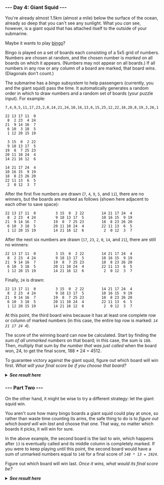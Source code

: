 ﻿### --- Day 4: Giant Squid ---

You're already almost 1.5km (almost a mile) below the surface of the ocean,
already so deep that you can't see any sunlight. What you *can* see, however,
is a giant squid that has attached itself to the outside of your submarine.

Maybe it wants to play [bingo](https://en.wikipedia.org/wiki/Bingo_(American_version))?

Bingo is played on a set of boards each consisting of a 5x5 grid of 
numbers. Numbers are chosen at random, and the chosen number is *marked* on 
all boards on which it appears. (Numbers may not appear on all boards.) If
all numbers in any row or any column of a board are marked, that board 
*wins*. (Diagonals don't count.)

The submarine has a *bingo subsystem* to help passengers (currently, you and
the giant squid) pass the time. It automatically generates a random order
in which to draw numbers and a random set of boards (your puzzle input).
For example:

	7,4,9,5,11,17,23,2,0,14,21,24,10,16,13,6,15,25,12,22,18,20,8,19,3,26,1

	22 13 17 11  0
	 8  2 23  4 24
	21  9 14 16  7
	 6 10  3 18  5
	 1 12 20 15 19

	 3 15  0  2 22
	 9 18 13 17  5
	19  8  7 25 23
	20 11 10 24  4
	14 21 16 12  6

	14 21 17 24  4
	10 16 15  9 19
	18  8 23 26 20
	22 11 13  6  5
	 2  0 12  3  7

After the first five numbers are drawn (`7`, `4`, `9`, `5`, and `11`), there are no 
winners, but the boards are marked as follows (shown here adjacent to each
other to save space):

	22 13 17 11  0         3 15  0  2 22        14 21 17 24  4
	 8  2 23  4 24         9 18 13 17  5        10 16 15  9 19
	21  9 14 16  7        19  8  7 25 23        18  8 23 26 20
	 6 10  3 18  5        20 11 10 24  4        22 11 13  6  5
	 1 12 20 15 19        14 21 16 12  6         2  0 12  3  7
 
 After the next six numbers are drawn (`17`, `23`, `2`, `0`, `14`, and `21`), there are 
 still no winners:

	22 13 17 11  0         3 15  0  2 22        14 21 17 24  4
	 8  2 23  4 24         9 18 13 17  5        10 16 15  9 19
	21  9 14 16  7        19  8  7 25 23        18  8 23 26 20
	 6 10  3 18  5        20 11 10 24  4        22 11 13  6  5
	 1 12 20 15 19        14 21 16 12  6         2  0 12  3  7

Finally, `24` is drawn:

	22 13 17 11  0         3 15  0  2 22        14 21 17 24  4
	 8  2 23  4 24         9 18 13 17  5        10 16 15  9 19
	21  9 14 16  7        19  8  7 25 23        18  8 23 26 20
	 6 10  3 18  5        20 11 10 24  4        22 11 13  6  5
	 1 12 20 15 19        14 21 16 12  6         2  0 12  3  7

At this point, the third board wins because it has at least one complete
row or column of marked numbers (in this case, the entire top row is 
marked: *`14 21 17 24 4`*).

The score of the winning board can now be calculated. Start by finding the
*sum of all unmarked numbers* on that board; in this case, the sum is `188`.
Then, multiply that sum by *the number that was just called* when the board
won, 24, to get the final score, 188 * 24 = 4512.

To guarantee victory against the giant squid, figure out which board will 
win first. *What will your final score be if you choose that board?*

<details>
  <summary><strong><em>See result here</em></strong></summary>
	Your puzzle answer was <strong><em>44088</em></strong>.
</details>

### --- Part Two ---

On the other hand, it might be wise to try a different strategy: let the 
giant squid win.

You aren't sure how many bingo boards a giant squid could play at once, so 
rather than waste time counting its arms, the safe thing to do is to *figure
out which board will win last* and choose that one. That way, no matter
which boards it picks, it will win for sure.

In the above example, the second board is the last to win, which happens
after `13` is eventually called and its middle column is completely marked.
If you were to keep playing until this point, the second board would have a
sum of unmarked numbers equal to `148` for a final score of *`148 * 13 = 1924`*.

Figure out which board will win last. *Once it wins, what would its final 
score be?*

<details>
  <summary><strong><em>See result here</em></strong></summary>
	Your puzzle answer was <strong><em>23670</em></strong>.
</details>